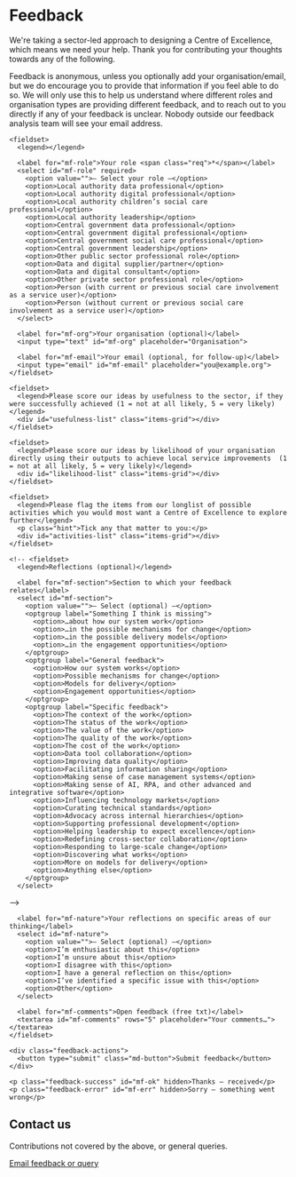 # Feedback   

We're taking a sector-led approach to designing a Centre of Excellence, which means we need your help. Thank you for contributing your thoughts towards any of the following.

Feedback is anonymous, unless you optionally add your organisation/email, but we do encourage you to provide that information if you feel able to do so. We will only use this to help us understand where different roles and organisation types are providing different feedback, and to reach out to you directly if any of your feedback is unclear. Nobody outside our feedback analysis team will see your email address.  

<!-- feedback form -->
<div class="feedback-section feedback-main" id="main-feedback">
  <form id="main-form" novalidate>
    <!-- hidden -->
    <input type="hidden" id="mf-page" name="page">
    <input type="text" id="mf_hp" name="hp_field" style="display:none !important" tabindex="-1" autocomplete="off" aria-hidden="true">

    <fieldset>
      <legend></legend>

      <label for="mf-role">Your role <span class="req">*</span></label>
      <select id="mf-role" required>
        <option value="">— Select your role —</option>
        <option>Local authority data professional</option>
        <option>Local authority digital professional</option>
        <option>Local authority children’s social care professional</option>
        <option>Local authority leadership</option>
        <option>Central government data professional</option>
        <option>Central government digital professional</option>
        <option>Central government social care professional</option>
        <option>Central government leadership</option>
        <option>Other public sector professional role</option>
        <option>Data and digital supplier/partner</option>
        <option>Data and digital consultant</option>
        <option>Other private sector professional role</option>
        <option>Person (with current or previous social care involvement as a service user)</option>
        <option>Person (without current or previous social care involvement as a service user)</option>
      </select>

      <label for="mf-org">Your organisation (optional)</label>
      <input type="text" id="mf-org" placeholder="Organisation">

      <label for="mf-email">Your email (optional, for follow-up)</label>
      <input type="email" id="mf-email" placeholder="you@example.org">
    </fieldset>

    <fieldset>
      <legend>Please score our ideas by usefulness to the sector, if they were successfully achieved (1 = not at all likely, 5 = very likely)</legend>
      <div id="usefulness-list" class="items-grid"></div>
    </fieldset>

    <fieldset>
      <legend>Please score our ideas by likelihood of your organisation directly using their outputs to achieve local service improvements  (1 = not at all likely, 5 = very likely)</legend>
      <div id="likelihood-list" class="items-grid"></div>
    </fieldset>

    <fieldset>
      <legend>Please flag the items from our longlist of possible activities which you would most want a Centre of Excellence to explore further</legend>
      <p class="hint">Tick any that matter to you:</p>
      <div id="activities-list" class="items-grid"></div>
    </fieldset>


  <!-- HIDE ONLY ON MAIN FORM (still posts empty value in case later switch this back on) -->
    <!-- <fieldset>
      <legend>Reflections (optional)</legend>

      <label for="mf-section">Section to which your feedback relates</label>
      <select id="mf-section">
        <option value="">— Select (optional) —</option>
        <optgroup label="Something I think is missing">
          <option>…about how our system work</option>
          <option>…in the possible mechanisms for change</option>
          <option>…in the possible delivery models</option>
          <option>…in the engagement opportunities</option>
        </optgroup>
        <optgroup label="General feedback">
          <option>How our system works</option>
          <option>Possible mechanisms for change</option>
          <option>Models for delivery</option>
          <option>Engagement opportunities</option>
        </optgroup>
        <optgroup label="Specific feedback">
          <option>The context of the work</option>
          <option>The status of the work</option>
          <option>The value of the work</option>
          <option>The quality of the work</option>
          <option>The cost of the work</option>
          <option>Data tool collaboration</option>
          <option>Improving data quality</option>
          <option>Facilitating information sharing</option>
          <option>Making sense of case management systems</option>
          <option>Making sense of AI, RPA, and other advanced and integrative software</option>
          <option>Influencing technology markets</option>
          <option>Curating technical standards</option>
          <option>Advocacy across internal hierarchies</option>
          <option>Supporting professional development</option>
          <option>Helping leadership to expect excellence</option>
          <option>Redefining cross-sector collaboration</option>
          <option>Responding to large-scale change</option>
          <option>Discovering what works</option>
          <option>More on models for delivery</option>
          <option>Anything else</option>
        </optgroup>
      </select>
  -->


      <label for="mf-nature">Your reflections on specific areas of our thinking</label>
      <select id="mf-nature">
        <option value="">— Select (optional) —</option>
        <option>I’m enthusiastic about this</option>
        <option>I’m unsure about this</option>
        <option>I disagree with this</option>
        <option>I have a general reflection on this</option>
        <option>I’ve identified a specific issue with this</option>
        <option>Other</option>
      </select>

      <label for="mf-comments">Open feedback (free txt)</label>
      <textarea id="mf-comments" rows="5" placeholder="Your comments…"></textarea>
    </fieldset>

    <div class="feedback-actions">
      <button type="submit" class="md-button">Submit feedback</button>
    </div>

    <p class="feedback-success" id="mf-ok" hidden>Thanks — received</p>
    <p class="feedback-error" id="mf-err" hidden>Sorry — something went wrong</p>
  </form>
</div>



<div class="feedback-section feedback-main" id="email">
  <h2>Contact us</h2>
  <p>Contributions not covered by the above, or general queries.</p>
  <div class="feedback-actions">
    <a id="email-feedback" class="md-button" href="#">Email feedback or query</a>
  </div>
</div>

